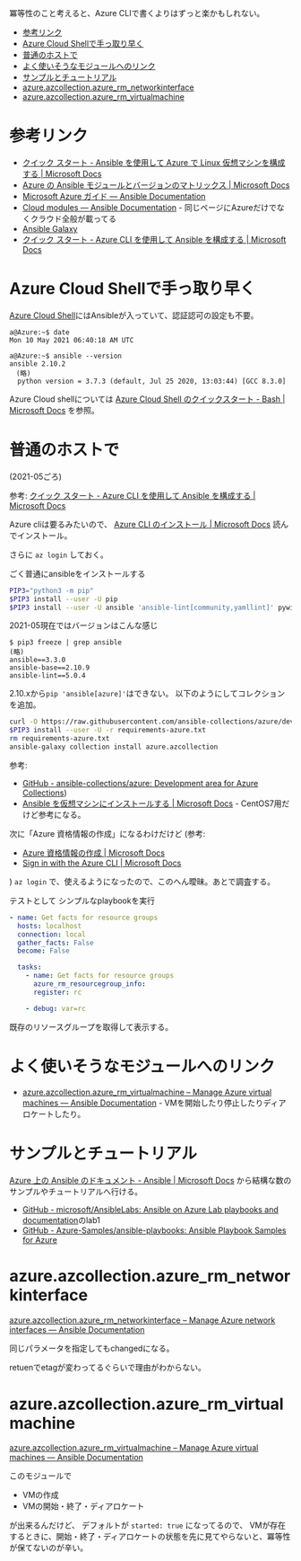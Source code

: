 冪等性のこと考えると、Azure CLIで書くよりはずっと楽かもしれない。

- [参考リンク](#参考リンク)
- [Azure Cloud Shellで手っ取り早く](#azure-cloud-shellで手っ取り早く)
- [普通のホストで](#普通のホストで)
- [よく使いそうなモジュールへのリンク](#よく使いそうなモジュールへのリンク)
- [サンプルとチュートリアル](#サンプルとチュートリアル)
- [azure.azcollection.azure_rm_networkinterface](#azureazcollectionazure_rm_networkinterface)
- [azure.azcollection.azure_rm_virtualmachine](#azureazcollectionazure_rm_virtualmachine)


# 参考リンク

- [クイック スタート \- Ansible を使用して Azure で Linux 仮想マシンを構成する \| Microsoft Docs](https://docs.microsoft.com/ja-jp/azure/developer/ansible/vm-configure?tabs=ansible)
- [Azure の Ansible モジュールとバージョンのマトリックス \| Microsoft Docs](https://docs.microsoft.com/ja-jp/azure/developer/ansible/module-version-matrix)
- [Microsoft Azure ガイド — Ansible Documentation](https://docs.ansible.com/ansible/2.9_ja/scenario_guides/guide_azure.html)
- [Cloud modules — Ansible Documentation](https://docs.ansible.com/ansible/2.9_ja/modules/list_of_cloud_modules.html#azure) - 同じページにAzureだけでなくクラウド全般が載ってる
- [Ansible Galaxy](https://galaxy.ansible.com/azure/azcollection?extIdCarryOver=true&sc_cid=701f2000001OH7YAAW)
- [クイック スタート \- Azure CLI を使用して Ansible を構成する \| Microsoft Docs](https://docs.microsoft.com/ja-jp/azure/developer/ansible/install-on-linux-vm?tabs=ansible)


# Azure Cloud Shellで手っ取り早く

[Azure Cloud Shell](https://portal.azure.com/#cloudshell/)にはAnsibleが入っていて、認証認可の設定も不要。
```
a@Azure:~$ date
Mon 10 May 2021 06:40:18 AM UTC

a@Azure:~$ ansible --version
ansible 2.10.2
　(略)
  python version = 3.7.3 (default, Jul 25 2020, 13:03:44) [GCC 8.3.0]
```

Azure Cloud shellについては
[Azure Cloud Shell のクイックスタート \- Bash \| Microsoft Docs](https://docs.microsoft.com/ja-jp/azure/cloud-shell/quickstart)
を参照。

# 普通のホストで

(2021-05ごろ)

参考: [クイック スタート \- Azure CLI を使用して Ansible を構成する \| Microsoft Docs](https://docs.microsoft.com/ja-jp/azure/developer/ansible/install-on-linux-vm?tabs=ansible)

Azure cliは要るみたいので、
[Azure CLI のインストール \| Microsoft Docs](https://docs.microsoft.com/ja-jp/cli/azure/install-azure-cli)
読んでインストール。

さらに `az login` しておく。

ごく普通にansibleをインストールする
```sh
PIP3="python3 -m pip"
$PIP3 install --user -U pip
$PIP3 install --user -U ansible 'ansible-lint[community,yamllint]' pywinrm pexpect
```

2021-05現在ではバージョンはこんな感じ
```
$ pip3 freeze | grep ansible
(略)
ansible==3.3.0
ansible-base==2.10.9
ansible-lint==5.0.4
```

2.10.xから`pip 'ansible[azure]'`はできない。
以下のようにしてコレクションを追加。

```sh
curl -O https://raw.githubusercontent.com/ansible-collections/azure/dev/requirements-azure.txt
$PIP3 install --user -U -r requirements-azure.txt
rm requirements-azure.txt
ansible-galaxy collection install azure.azcollection
```

参考:
- [GitHub \- ansible\-collections/azure: Development area for Azure Collections](https://github.com/ansible-collections/azure))
- [Ansible を仮想マシンにインストールする \| Microsoft Docs](https://docs.microsoft.com/ja-jp/azure/developer/ansible/install-on-linux-vm?tabs=ansible#install-ansible-on-the-virtual-machine) - CentOS7用だけど参考になる。


次に「Azure 資格情報の作成」になるわけだけど
(参考:
- [Azure 資格情報の作成 \| Microsoft Docs](https://docs.microsoft.com/ja-jp/azure/developer/ansible/install-on-linux-vm?tabs=ansible#create-azure-credentials)
- [Sign in with the Azure CLI \| Microsoft Docs](https://docs.microsoft.com/en-us/cli/azure/authenticate-azure-cli?view=azure-cli-latest)

)
`az login`
で、使えるようになったので、このへん曖昧。あとで調査する。


テストとして
シンプルなplaybookを実行

```yaml
- name: Get facts for resource groups
  hosts: localhost
  connection: local
  gather_facts: False
  become: False

  tasks:
    - name: Get facts for resource groups
      azure_rm_resourcegroup_info:
      register: rc

    - debug: var=rc
```
既存のリソースグループを取得して表示する。


# よく使いそうなモジュールへのリンク

- [azure.azcollection.azure_rm_virtualmachine – Manage Azure virtual machines — Ansible Documentation](https://docs.ansible.com/ansible/latest/collections/azure/azcollection/azure_rm_virtualmachine_module.html#azure-rm-virtualmachine-module) - VMを開始したり停止したりディアロケートしたり。


# サンプルとチュートリアル

[Azure 上の Ansible のドキュメント \- Ansible \| Microsoft Docs](https://docs.microsoft.com/ja-jp/azure/developer/ansible/)
から結構な数のサンプルやチュートリアルへ行ける。

- [GitHub \- microsoft/AnsibleLabs: Ansible on Azure Lab playbooks and documentation](https://github.com/microsoft/AnsibleLabs)のlab1
- [GitHub \- Azure\-Samples/ansible\-playbooks: Ansible Playbook Samples for Azure](https://github.com/Azure-Samples/ansible-playbooks)


# azure.azcollection.azure_rm_networkinterface

[azure\.azcollection\.azure\_rm\_networkinterface – Manage Azure network interfaces — Ansible Documentation](https://docs.ansible.com/ansible/latest/collections/azure/azcollection/azure_rm_networkinterface_module.html)

同じパラメータを指定してもchangedになる。

retuenでetagが変わってるぐらいで理由がわからない。


# azure.azcollection.azure_rm_virtualmachine

[azure\.azcollection\.azure\_rm\_virtualmachine – Manage Azure virtual machines — Ansible Documentation](https://docs.ansible.com/ansible/latest/collections/azure/azcollection/azure_rm_virtualmachine_module.html)

このモジュールで
- VMの作成
- VMの開始・終了・ディアロケート

が出来るんだけど、
デフォルトが `started: true` になってるので、
VMが存在するときに、開始・終了・ディアロケートの状態を先に見てやらないと、冪等性が保てないのが辛い。